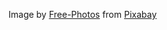 Image by [Free-Photos](https://pixabay.com/photos/?utm_source=link-attribution&amp;utm_medium=referral&amp;utm_campaign=image&amp;utm_content=828648) from [Pixabay](https://pixabay.com/?utm_source=link-attribution&amp;utm_medium=referral&amp;utm_campaign=image&amp;utm_content=828648)